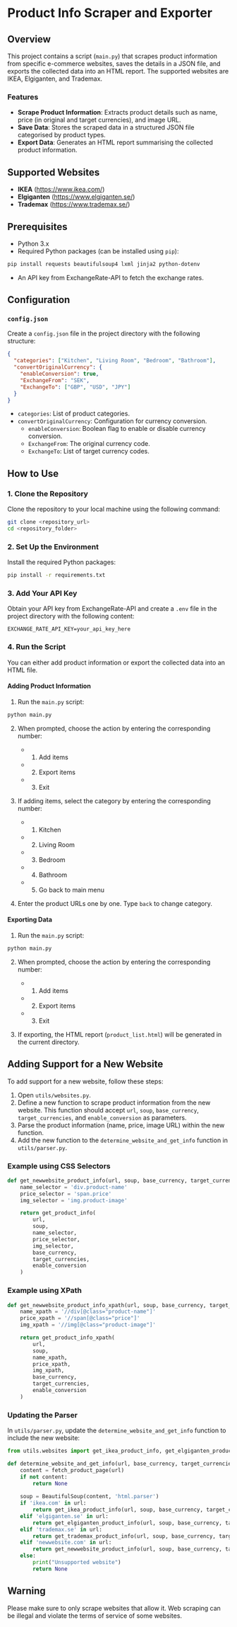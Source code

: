 # Product Info Scraper and Exporter

## Overview

This project contains a script (`main.py`) that scrapes product information from specific e-commerce websites, saves the details in a JSON file, and exports the collected data into an HTML report. The supported websites are IKEA, Elgiganten, and Trademax.

### Features

- **Scrape Product Information**: Extracts product details such as name, price (in original and target currencies), and image URL.
- **Save Data**: Stores the scraped data in a structured JSON file categorised by product types.
- **Export Data**: Generates an HTML report summarising the collected product information.

## Supported Websites

- **IKEA** (https://www.ikea.com/)
- **Elgiganten** (https://www.elgiganten.se/)
- **Trademax** (https://www.trademax.se/)

## Prerequisites

- Python 3.x
- Required Python packages (can be installed using `pip`):

```bash
pip install requests beautifulsoup4 lxml jinja2 python-dotenv
```

- An API key from ExchangeRate-API to fetch the exchange rates.

## Configuration

### `config.json`

Create a `config.json` file in the project directory with the following structure:

```json
{
  "categories": ["Kitchen", "Living Room", "Bedroom", "Bathroom"],
  "convertOriginalCurrency": {
    "enableConversion": true,
    "ExchangeFrom": "SEK",
    "ExchangeTo": ["GBP", "USD", "JPY"]
  }
}
```

- `categories`: List of product categories.
- `convertOriginalCurrency`: Configuration for currency conversion.
  - `enableConversion`: Boolean flag to enable or disable currency conversion.
  - `ExchangeFrom`: The original currency code.
  - `ExchangeTo`: List of target currency codes.

## How to Use

### 1. Clone the Repository

Clone the repository to your local machine using the following command:

```bash
git clone <repository_url>
cd <repository_folder>
```

### 2. Set Up the Environment

Install the required Python packages:

```bash
pip install -r requirements.txt
```

### 3. Add Your API Key

Obtain your API key from ExchangeRate-API and create a `.env` file in the project directory with the following content:

```
EXCHANGE_RATE_API_KEY=your_api_key_here
```

### 4. Run the Script

You can either add product information or export the collected data into an HTML file.

#### Adding Product Information

1. Run the `main.py` script:

```bash
python main.py
```

2. When prompted, choose the action by entering the corresponding number:
   - 1. Add items
   - 2. Export items
   - 3. Exit

3. If adding items, select the category by entering the corresponding number:
   - 1. Kitchen
   - 2. Living Room
   - 3. Bedroom
   - 4. Bathroom
   - 5. Go back to main menu

4. Enter the product URLs one by one. Type `back` to change category.

#### Exporting Data

1. Run the `main.py` script:

```bash
python main.py
```

2. When prompted, choose the action by entering the corresponding number:
   - 1. Add items
   - 2. Export items
   - 3. Exit

3. If exporting, the HTML report (`product_list.html`) will be generated in the current directory.

## Adding Support for a New Website

To add support for a new website, follow these steps:

1. Open `utils/websites.py`.
2. Define a new function to scrape product information from the new website. This function should accept `url`, `soup`, `base_currency`, `target_currencies`, and `enable_conversion` as parameters.
3. Parse the product information (name, price, image URL) within the new function.
4. Add the new function to the `determine_website_and_get_info` function in `utils/parser.py`.

### Example using CSS Selectors

```python
def get_newwebsite_product_info(url, soup, base_currency, target_currencies, enable_conversion):
    name_selector = 'div.product-name'
    price_selector = 'span.price'
    img_selector = 'img.product-image'

    return get_product_info(
        url, 
        soup, 
        name_selector,
        price_selector,
        img_selector,
        base_currency, 
        target_currencies, 
        enable_conversion
    )
```

### Example using XPath

```python
def get_newwebsite_product_info_xpath(url, soup, base_currency, target_currencies, enable_conversion):
    name_xpath = '//div[@class="product-name"]'
    price_xpath = '//span[@class="price"]'
    img_xpath = '//img[@class="product-image"]'

    return get_product_info_xpath(
        url,
        soup,
        name_xpath,
        price_xpath,
        img_xpath,
        base_currency,
        target_currencies,
        enable_conversion
    )
```

### Updating the Parser

In `utils/parser.py`, update the `determine_website_and_get_info` function to include the new website:

```python
from utils.websites import get_ikea_product_info, get_elgiganten_product_info, get_trademax_product_info, get_newwebsite_product_info

def determine_website_and_get_info(url, base_currency, target_currencies, enable_conversion):
    content = fetch_product_page(url)
    if not content:
        return None
    
    soup = BeautifulSoup(content, 'html.parser')
    if 'ikea.com' in url:
        return get_ikea_product_info(url, soup, base_currency, target_currencies, enable_conversion)
    elif 'elgiganten.se' in url:
        return get_elgiganten_product_info(url, soup, base_currency, target_currencies, enable_conversion)
    elif 'trademax.se' in url:
        return get_trademax_product_info(url, soup, base_currency, target_currencies, enable_conversion)
    elif 'newwebsite.com' in url:
        return get_newwebsite_product_info(url, soup, base_currency, target_currencies, enable_conversion)
    else:
        print("Unsupported website")
        return None
```

## Warning

Please make sure to only scrape websites that allow it. Web scraping can be illegal and violate the terms of service of some websites.
